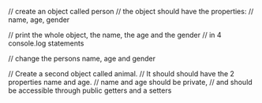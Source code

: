 // create an object called person
// the object should have the properties:
// name, age, gender


// print the whole object, the name, the age and the gender 
// in 4 console.log statements


// change the persons name, age and gender


// Create a second object called animal.
// It should should have the 2 properties name and age.
// name and age should be private, 
// and should be accessible through public getters and a setters
